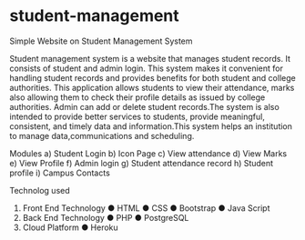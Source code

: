 # student-management
Simple Website on Student Management System

Student management system is a website that manages student records. It consists of student and admin login. 
This system makes it convenient for handling student records and provides benefits for both student and college authorities.
This application allows students to view their attendance, marks also allowing them to check their profile details as issued by college
authorities. Admin can add or delete student records.The system is also intended to provide better services to students,
provide meaningful, consistent, and timely data and information.This system helps an institution to manage data,communications and scheduling. 

Modules
a) Student Login
b) Icon Page
c) View attendance
d) View Marks
e) View Profile
f) Admin login
g) Student attendance record
h) Student profile
i) Campus Contacts

Technolog used
1. Front End Technology
 ● HTML
 ● CSS
 ● Bootstrap
 ● Java Script
2. Back End Technology
 ● PHP
 ● PostgreSQL
3. Cloud Platform
 ● Heroku
